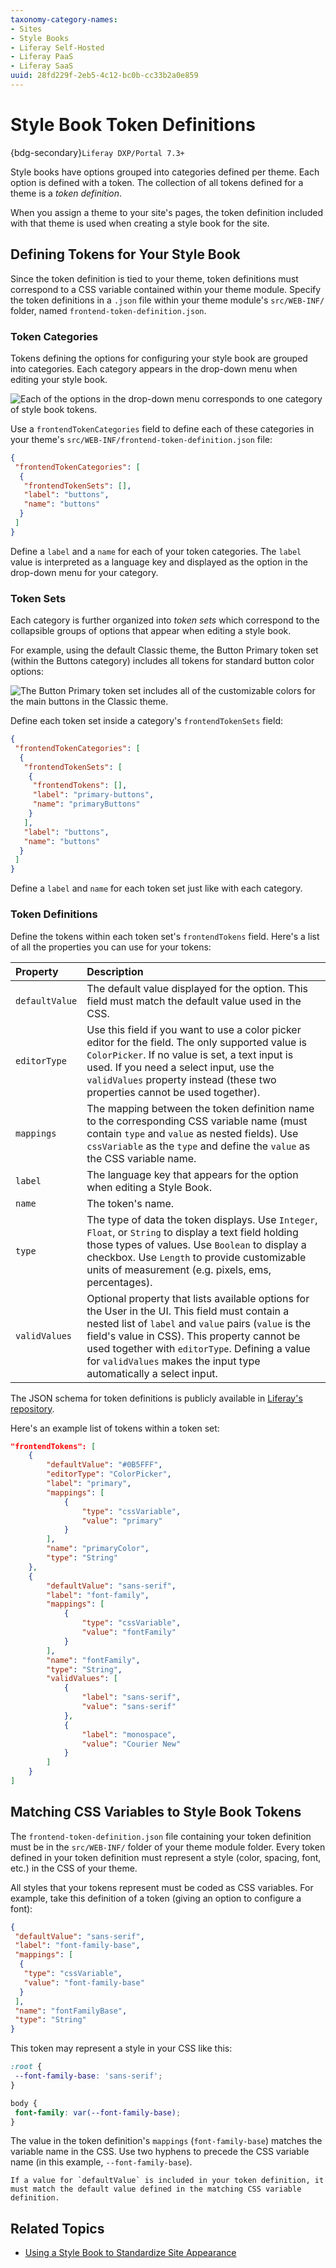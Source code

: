```yaml
---
taxonomy-category-names:
- Sites
- Style Books
- Liferay Self-Hosted
- Liferay PaaS
- Liferay SaaS
uuid: 28fd229f-2eb5-4c12-bc0b-cc33b2a0e859
---
```


# Style Book Token Definitions

{bdg-secondary}`Liferay DXP/Portal 7.3+`

Style books have options grouped into categories defined per theme. Each option is defined with a token. The collection of all tokens defined for a theme is a _token definition_.

When you assign a theme to your site's pages, the token definition included with that theme is used when creating a style book for the site.

## Defining Tokens for Your Style Book

Since the token definition is tied to your theme, token definitions must correspond to a CSS variable contained within your theme module. Specify the token definitions in a `.json` file within your theme module's `src/WEB-INF/` folder, named `frontend-token-definition.json`.

### Token Categories

Tokens defining the options for configuring your style book are grouped into categories. Each category appears in the drop-down menu when editing your style book.

![Each of the options in the drop-down menu corresponds to one category of style book tokens.](./style-book-token-definitions/images/01.png)

Use a `frontendTokenCategories` field to define each of these categories in your theme's `src/WEB-INF/frontend-token-definition.json` file:

```json
{
 "frontendTokenCategories": [
  {
   "frontendTokenSets": [],
   "label": "buttons",
   "name": "buttons"
  }
 ]
}
```

Define a `label` and a `name` for each of your token categories. The `label` value is interpreted as a language key and displayed as the option in the drop-down menu for your category. <!-- Add link to article explaining localization when it is available. -->

### Token Sets

Each category is further organized into _token sets_ which correspond to the collapsible groups of options that appear when editing a style book.

For example, using the default Classic theme, the Button Primary token set (within the Buttons category) includes all tokens for standard button color options:

![The Button Primary token set includes all of the customizable colors for the main buttons in the Classic theme.](./style-book-token-definitions/images/02.png)

Define each token set inside a category's `frontendTokenSets` field:

```json
{
 "frontendTokenCategories": [
  {
   "frontendTokenSets": [
    {
     "frontendTokens": [],
     "label": "primary-buttons",
     "name": "primaryButtons"
    }
   ],
   "label": "buttons",
   "name": "buttons"
  }
 ]
}
```

Define a `label` and `name` for each token set just like with each category.

### Token Definitions

Define the tokens within each token set's `frontendTokens` field. Here's a list of all the properties you can use for your tokens:

| Property       | Description                                                                                                                                                                                                                                                                                                                     |
| :------------- | :------------------------------------------------------------------------------------------------------------------------------------------------------------------------------------------------------------------------------------------------------------------------------------------------------------------------------ |
| `defaultValue` | The default value displayed for the option. This field must match the default value used in the CSS.                                                                                                                                                                                                                            |
| `editorType`   | Use this field if you want to use a color picker editor for the field. The only supported value is `ColorPicker`. If no value is set, a text input is used. If you need a select input, use the `validValues` property instead (these two properties cannot be used together).                                                |
| `mappings`     | The mapping between the token definition name to the corresponding CSS variable name (must contain `type` and `value` as nested fields). Use `cssVariable` as the `type` and define the `value` as the CSS variable name.                                                                                                     |
| `label`        | The language key that appears for the option when editing a Style Book.                                                                                                                                                                                                                                                         |
| `name`         | The token's name.                                                                                                                                                                                                                                                                                                               |
| `type`         | The type of data the token displays. Use `Integer`, `Float`, or `String` to display a text field holding those types of values. Use `Boolean` to display a checkbox. Use `Length` to provide customizable units of measurement (e.g. pixels, ems, percentages).                                                       |
| `validValues`  | Optional property that lists available options for the User in the UI. This field must contain a nested list of `label` and `value` pairs (`value` is the field's value in CSS). This property cannot be used together with `editorType`. Defining a value for `validValues` makes the input type automatically a select input. |

The JSON schema for token definitions is publicly available in [Liferay's repository](https://github.com/liferay/liferay-portal/blob/master/modules/apps/frontend-token/frontend-token-definition-api/src/main/resources/com/liferay/frontend/token/definition/frontend-token-definition.schema.json).

Here's an example list of tokens within a token set:

```json
"frontendTokens": [
    {
        "defaultValue": "#0B5FFF",
        "editorType": "ColorPicker",
        "label": "primary",
        "mappings": [
            {
                "type": "cssVariable",
                "value": "primary"
            }
        ],
        "name": "primaryColor",
        "type": "String"
    },
    {
        "defaultValue": "sans-serif",
        "label": "font-family",
        "mappings": [
            {
                "type": "cssVariable",
                "value": "fontFamily"
            }
        ],
        "name": "fontFamily",
        "type": "String",
        "validValues": [
            {
                "label": "sans-serif",
                "value": "sans-serif"
            },
            {
                "label": "monospace",
                "value": "Courier New"
            }
        ]
    }
]
```

## Matching CSS Variables to Style Book Tokens

The `frontend-token-definition.json` file containing your token definition must be in the `src/WEB-INF/` folder of your theme module folder. Every token defined in your token definition must represent a style (color, spacing, font, etc.) in the CSS of your theme.

All styles that your tokens represent must be coded as CSS variables. For example, take this definition of a token (giving an option to configure a font):

```json
{
 "defaultValue": "sans-serif",
 "label": "font-family-base",
 "mappings": [
  {
   "type": "cssVariable",
   "value": "font-family-base"
  }
 ],
 "name": "fontFamilyBase",
 "type": "String"
}
```

This token may represent a style in your CSS like this:

```css
:root {
 --font-family-base: 'sans-serif';
}

body {
 font-family: var(--font-family-base);
}
```

The value in the token definition's `mappings` (`font-family-base`) matches the variable name in the CSS. Use two hyphens to precede the CSS variable name (in this example, `--font-family-base`).

```{important}
If a value for `defaultValue` is included in your token definition, it must match the default value defined in the matching CSS variable definition.
```

## Related Topics

- [Using a Style Book to Standardize Site Appearance](../using-a-style-book-to-standardize-site-appearance.md)

<!-- Add link to token definition tutorial when available -->
